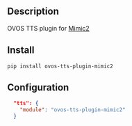 ## Description
OVOS TTS plugin for [Mimic2](https://github.com/MycroftAI/mimic2)


## Install

`pip install ovos-tts-plugin-mimic2`

## Configuration

```json
  "tts": {
    "module": "ovos-tts-plugin-mimic2"
  }
 
```
